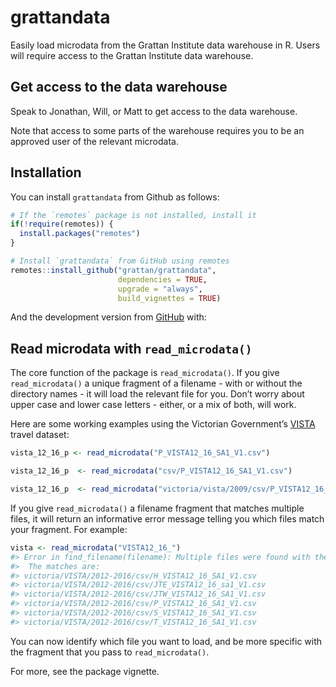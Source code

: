 
<!-- README.md is generated from README.Rmd. Please edit that file -->

# grattandata

Easily load microdata from the Grattan Institute data warehouse in R.
Users will require access to the Grattan Institute data warehouse.

## Get access to the data warehouse

Speak to Jonathan, Will, or Matt to get access to the data warehouse.

Note that access to some parts of the warehouse requires you to be an
approved user of the relevant microdata.

## Installation

You can install `grattandata` from Github as follows:

``` r
# If the `remotes` package is not installed, install it
if(!require(remotes)) {
  install.packages("remotes")
}

# Install `grattandata` from GitHub using remotes
remotes::install_github("grattan/grattandata",
                        dependencies = TRUE, 
                        upgrade = "always", 
                        build_vignettes = TRUE)
```

And the development version from [GitHub](https://github.com/) with:

## Read microdata with `read_microdata()`

The core function of the package is `read_microdata()`. If you give
`read_microdata()` a unique fragment of a filename - with or without the
directory names - it will load the relevant file for you. Don’t worry
about upper case and lower case letters - either, or a mix of both, will
work.

Here are some working examples using the Victorian Government’s
[VISTA](https://transport.vic.gov.au/about/data-and-research/vista)
travel dataset:

``` r
vista_12_16_p <- read_microdata("P_VISTA12_16_SA1_V1.csv")

vista_12_16_p  <- read_microdata("csv/P_VISTA12_16_SA1_V1.csv")

vista_12_16_p  <- read_microdata("victoria/vista/2009/csv/P_VISTA12_16_SA1_V1.csv")
```

If you give `read_microdata()` a filename fragment that matches multiple
files, it will return an informative error message telling you which
files match your fragment. For example:

``` r
vista <- read_microdata("VISTA12_16_")
#> Error in find_filename(filename): Multiple files were found with the filename VISTA12_16_.
#>  The matches are:
#> victoria/VISTA/2012-2016/csv/H_VISTA12_16_SA1_V1.csv
#> victoria/VISTA/2012-2016/csv/JTE_VISTA12_16_sa1_V1.csv
#> victoria/VISTA/2012-2016/csv/JTW_VISTA12_16_SA1_V1.csv
#> victoria/VISTA/2012-2016/csv/P_VISTA12_16_SA1_V1.csv
#> victoria/VISTA/2012-2016/csv/S_VISTA12_16_SA1_V1.csv
#> victoria/VISTA/2012-2016/csv/T_VISTA12_16_SA1_V1.csv
```

You can now identify which file you want to load, and be more specific
with the fragment that you pass to `read_microdata()`.

For more, see the package vignette.
